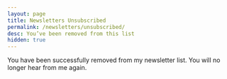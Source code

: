 ```yaml
---
layout: page
title: Newsletters Unsubscribed
permalink: /newsletters/unsubscribed/
desc: You’ve been removed from this list
hidden: true
---
```


You have been successfully removed from my newsletter list. You will no longer hear from me again.
